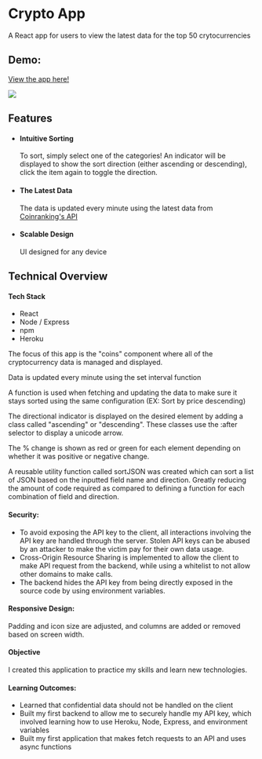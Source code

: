 
<h1>Crypto App </h1>
<p>
  A React app for users to view the latest data for the top 50 crytocurrencies
</p>

<h2>Demo:</h2>
<p>
  <a href="https://crypto-app-netlify.netlify.app"> View the app here! </a> 
</p>

<img src="https://user-images.githubusercontent.com/29510437/127043424-2a2b63c3-ab1d-4dff-9161-f0dea124b533.png">

<h2>Features</h2>
<ul>
  <li>
    <h4> Intuitive Sorting </h4> 
    To sort, simply select one of the categories! An indicator will be displayed to show the sort direction (either ascending or descending), click the item again to toggle the direction.
  </li>
  <li>
    <h4> The Latest Data </h4> 
    The data is updated every minute using the latest data from <a href="https://rapidapi.com/Coinranking/api/coinranking1/"> Coinranking's API</a>
  </li>
  <li>
    <h4> Scalable Design </h4> 
    UI designed for any device
  </li>
</ul>

<h2>Technical Overview</h2>

<h4>Tech Stack</h4>
<ul>
  <li>React</li>
  <li>Node / Express</li>
  <li>npm</li>
  <li>Heroku</li>
</ul>

<p>
  The focus of this app is the "coins" component where all of the cryptocurrency data is managed and displayed. 
</p>
<p>
 Data is updated every minute using the set interval function
</p>
<p>
  A function is used when fetching and updating the data to make sure it stays sorted using the same configuration (EX: Sort by price descending)
</p>
<p>
  The directional indicator is displayed on the desired element by adding a class called "ascending" or "descending". These classes use the :after selector to display a unicode arrow. 
</p>
<p>
  The % change is shown as red or green for each element depending on whether it was positive or negative change. 
</p>
<p>
  A reusable utility function called sortJSON was created which can sort a list of JSON based on the inputted field name and direction. Greatly reducing the amount of code required as compared to defining a function for each combination of field and direction.   
</p>

<h4> Security: </h4>
<ul>
  <li>
  To avoid exposing the API key to the client, all interactions involving the API key are handled through the server.  Stolen API keys can be abused by an attacker to make the victim pay for their own data usage.
  </li>
  <li>
  Cross-Origin Resource Sharing is implemented to allow the client to make API request from the backend, while using a whitelist to not allow other domains to make calls.
  </li>
  <li>
  The backend hides the API key from being directly exposed in the source code by using environment variables.
  </li>
</ul>

<h4> Responsive Design: </h4>
<p>Padding and icon size are adjusted, and columns are added or removed based on screen width. </p>


<h4>Objective</h4>
<p>
I created this application to practice my skills and learn new technologies.
</p>
<h4> Learning Outcomes: </h4>
<ul>
  <li>
  Learned that confidential data should not be handled on the client
  </li>
  <li>
  Built my first backend to allow me to securely handle my API key, which involved learning how to use Heroku, Node, Express, and environment variables
  </li>
  <li>
  Built my first application that makes fetch requests to an API and uses async functions
  </li>
</ul>






